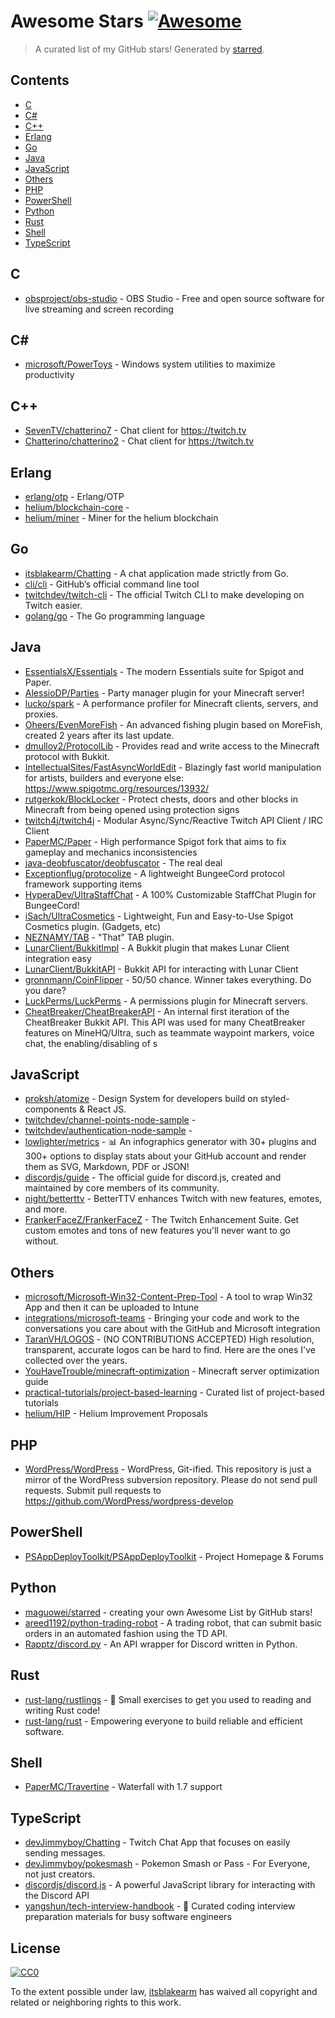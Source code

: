 <!--lint disable awesome-contributing awesome-license awesome-list-item match-punctuation no-repeat-punctuation no-undefined-references awesome-spell-check-->
# Awesome Stars [![Awesome](https://awesome.re/badge.svg)](https://github.com/sindresorhus/awesome)

> A curated list of my GitHub stars! Generated by [starred](https://github.com/maguowei/starred).

## Contents

- [C](#c)
- [C#](#c#)
- [C++](#c++)
- [Erlang](#erlang)
- [Go](#go)
- [Java](#java)
- [JavaScript](#javascript)
- [Others](#others)
- [PHP](#php)
- [PowerShell](#powershell)
- [Python](#python)
- [Rust](#rust)
- [Shell](#shell)
- [TypeScript](#typescript)

## C 

- [obsproject/obs-studio](https://github.com/obsproject/obs-studio) - OBS Studio - Free and open source software for live streaming and screen recording

## C# # 

- [microsoft/PowerToys](https://github.com/microsoft/PowerToys) - Windows system utilities to maximize productivity

## C++ 

- [SevenTV/chatterino7](https://github.com/SevenTV/chatterino7) - Chat client for https://twitch.tv
- [Chatterino/chatterino2](https://github.com/Chatterino/chatterino2) - Chat client for https://twitch.tv

## Erlang 

- [erlang/otp](https://github.com/erlang/otp) - Erlang/OTP
- [helium/blockchain-core](https://github.com/helium/blockchain-core) - 
- [helium/miner](https://github.com/helium/miner) - Miner for the helium blockchain

## Go 

- [itsblakearm/Chatting](https://github.com/itsblakearm/Chatting) - A chat application made strictly from Go.
- [cli/cli](https://github.com/cli/cli) - GitHub’s official command line tool
- [twitchdev/twitch-cli](https://github.com/twitchdev/twitch-cli) - The official Twitch CLI to make developing on Twitch easier.
- [golang/go](https://github.com/golang/go) - The Go programming language

## Java 

- [EssentialsX/Essentials](https://github.com/EssentialsX/Essentials) - The modern Essentials suite for Spigot and Paper.
- [AlessioDP/Parties](https://github.com/AlessioDP/Parties) - Party manager plugin for your Minecraft server!
- [lucko/spark](https://github.com/lucko/spark) - A performance profiler for Minecraft clients, servers, and proxies.
- [Oheers/EvenMoreFish](https://github.com/Oheers/EvenMoreFish) - An advanced fishing plugin based on MoreFish, created 2 years after its last update.
- [dmulloy2/ProtocolLib](https://github.com/dmulloy2/ProtocolLib) - Provides read and write access to the Minecraft protocol with Bukkit.
- [IntellectualSites/FastAsyncWorldEdit](https://github.com/IntellectualSites/FastAsyncWorldEdit) - Blazingly fast world manipulation for artists, builders and everyone else: https://www.spigotmc.org/resources/13932/
- [rutgerkok/BlockLocker](https://github.com/rutgerkok/BlockLocker) - Protect chests, doors and other blocks in Minecraft from being opened using protection signs
- [twitch4j/twitch4j](https://github.com/twitch4j/twitch4j) - Modular Async/Sync/Reactive Twitch API Client / IRC Client
- [PaperMC/Paper](https://github.com/PaperMC/Paper) - High performance Spigot fork that aims to fix gameplay and mechanics inconsistencies
- [java-deobfuscator/deobfuscator](https://github.com/java-deobfuscator/deobfuscator) - The real deal
- [Exceptionflug/protocolize](https://github.com/Exceptionflug/protocolize) - A lightweight BungeeCord protocol framework supporting items
- [HyperaDev/UltraStaffChat](https://github.com/HyperaDev/UltraStaffChat) - A 100% Customizable StaffChat Plugin for BungeeCord!
- [iSach/UltraCosmetics](https://github.com/iSach/UltraCosmetics) - Lightweight, Fun and Easy-to-Use Spigot Cosmetics plugin. (Gadgets, etc)
- [NEZNAMY/TAB](https://github.com/NEZNAMY/TAB) - "That" TAB plugin.
- [LunarClient/BukkitImpl](https://github.com/LunarClient/BukkitImpl) - A Bukkit plugin that makes Lunar Client integration easy
- [LunarClient/BukkitAPI](https://github.com/LunarClient/BukkitAPI) - Bukkit API for interacting with Lunar Client
- [gronnmann/CoinFlipper](https://github.com/gronnmann/CoinFlipper) - 50/50 chance. Winner takes everything. Do you dare?
- [LuckPerms/LuckPerms](https://github.com/LuckPerms/LuckPerms) - A permissions plugin for Minecraft servers.
- [CheatBreaker/CheatBreakerAPI](https://github.com/CheatBreaker/CheatBreakerAPI) - An internal first iteration of the CheatBreaker Bukkit API. This API was used for many CheatBreaker features on MineHQ/Ultra, such as teammate waypoint markers, voice chat, the enabling/disabling of s

## JavaScript 

- [proksh/atomize](https://github.com/proksh/atomize) - Design System for developers build on styled-components & React JS.
- [twitchdev/channel-points-node-sample](https://github.com/twitchdev/channel-points-node-sample) - 
- [twitchdev/authentication-node-sample](https://github.com/twitchdev/authentication-node-sample) - 
- [lowlighter/metrics](https://github.com/lowlighter/metrics) - 📊 An infographics generator with 30+ plugins and 300+ options to display stats about your GitHub account and render them as SVG, Markdown, PDF or JSON!
- [discordjs/guide](https://github.com/discordjs/guide) - The official guide for discord.js, created and maintained by core members of its community.
- [night/betterttv](https://github.com/night/betterttv) - BetterTTV enhances Twitch with new features, emotes, and more.
- [FrankerFaceZ/FrankerFaceZ](https://github.com/FrankerFaceZ/FrankerFaceZ) - The Twitch Enhancement Suite. Get custom emotes and tons of new features you'll never want to go without.

## Others 

- [microsoft/Microsoft-Win32-Content-Prep-Tool](https://github.com/microsoft/Microsoft-Win32-Content-Prep-Tool) - A tool to wrap Win32 App and then it can be uploaded to Intune
- [integrations/microsoft-teams](https://github.com/integrations/microsoft-teams) - Bringing your code and work to the conversations you care about with the GitHub and Microsoft integration
- [TaranVH/LOGOS](https://github.com/TaranVH/LOGOS) - (NO CONTRIBUTIONS ACCEPTED) High resolution, transparent, accurate logos can be hard to find. Here are the ones I've collected over the years.
- [YouHaveTrouble/minecraft-optimization](https://github.com/YouHaveTrouble/minecraft-optimization) - Minecraft server optimization guide
- [practical-tutorials/project-based-learning](https://github.com/practical-tutorials/project-based-learning) - Curated list of project-based tutorials
- [helium/HIP](https://github.com/helium/HIP) - Helium Improvement Proposals

## PHP 

- [WordPress/WordPress](https://github.com/WordPress/WordPress) - WordPress, Git-ified. This repository is just a mirror of the WordPress subversion repository. Please do not send pull requests. Submit pull requests to https://github.com/WordPress/wordpress-develop 

## PowerShell 

- [PSAppDeployToolkit/PSAppDeployToolkit](https://github.com/PSAppDeployToolkit/PSAppDeployToolkit) - Project Homepage & Forums

## Python 

- [maguowei/starred](https://github.com/maguowei/starred) - creating your own Awesome List by GitHub stars!
- [areed1192/python-trading-robot](https://github.com/areed1192/python-trading-robot) - A trading robot, that can submit basic orders in an automated fashion using the TD API.
- [Rapptz/discord.py](https://github.com/Rapptz/discord.py) - An API wrapper for Discord written in Python.

## Rust 

- [rust-lang/rustlings](https://github.com/rust-lang/rustlings) - :crab: Small exercises to get you used to reading and writing Rust code!
- [rust-lang/rust](https://github.com/rust-lang/rust) - Empowering everyone to build reliable and efficient software.

## Shell 

- [PaperMC/Travertine](https://github.com/PaperMC/Travertine) - Waterfall with 1.7 support

## TypeScript 

- [devJimmyboy/Chatting](https://github.com/devJimmyboy/Chatting) - Twitch Chat App that focuses on easily sending messages.
- [devJimmyboy/pokesmash](https://github.com/devJimmyboy/pokesmash) - Pokemon Smash or Pass - For Everyone, not just creators.
- [discordjs/discord.js](https://github.com/discordjs/discord.js) - A powerful JavaScript library for interacting with the Discord API
- [yangshun/tech-interview-handbook](https://github.com/yangshun/tech-interview-handbook) - 💯 Curated coding interview preparation materials for busy software engineers


## License

[![CC0](http://mirrors.creativecommons.org/presskit/buttons/88x31/svg/cc-zero.svg)](https://creativecommons.org/publicdomain/zero/1.0/)

To the extent possible under law, [itsblakearm](https://github.com/itsblakearm) has waived all copyright and related or neighboring rights to this work.

